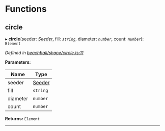 

# Functions

<a id="circle"></a>

##  circle

▸ **circle**(seeder: *[Seeder](_beachball_types_.md#seeder)*, fill: *`string`*, diameter: *`number`*, count: *`number`*): `Element`

*Defined in [beachball/shape/circle.ts:11](https://github.com/polkadot-js/ui/blob/8c2d0fa/packages/ui-identicon/src/beachball/shape/circle.ts#L11)*

**Parameters:**

| Name | Type |
| ------ | ------ |
| seeder | [Seeder](_beachball_types_.md#seeder) |
| fill | `string` |
| diameter | `number` |
| count | `number` |

**Returns:** `Element`

___

